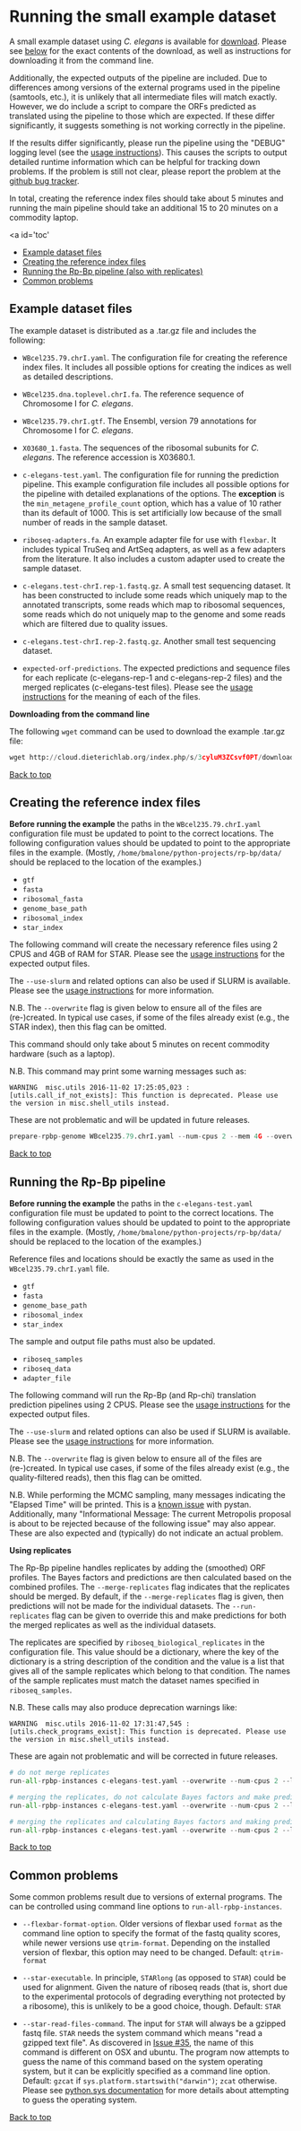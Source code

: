 
# Running the small example dataset

A small example dataset using _C. elegans_ is available for [download](http://cloud.dieterichlab.org/index.php/s/3cyluM3ZCsvf0PT/download). Please see [below](#example-dataset-files) for the exact contents of the download, as well as instructions for downloading it from the command line.

Additionally, the expected outputs of the pipeline are included. Due to differences among versions of the external programs used in the pipeline (samtools, etc.), it is unlikely that all intermediate files will match exactly. However, we do include a script to compare the ORFs predicted as translated using the pipeline to those which are expected. If these differ significantly, it suggests something is not working correctly in the pipeline.

If the results differ significantly, please run the pipeline using the "DEBUG" logging level (see the [usage instructions](usage-instructions.ipynb#logging-options)). This causes the scripts to output detailed runtime information which can be helpful for tracking down problems. If the problem is still not clear, please report the problem at the [github bug tracker](https://github.com/dieterich-lab/rp-bp/issues).

In total, creating the reference index files should take about 5 minutes and running the main pipeline should take an additional 15 to 20 minutes on a commodity laptop.

<a id='toc'</a>
* [Example dataset files](#example-dataset-files)
* [Creating the reference index files](#creating-reference-indices)
* [Running the Rp-Bp pipeline (also with replicates)](#running-rpbp-pipeline)
* [Common problems](#common-problems)

<a id="example-dataset-files"></a>

## Example dataset files

The example dataset is distributed as a .tar.gz file and includes the following:
* `WBcel235.79.chrI.yaml`. The configuration file for creating the reference index files. It includes all possible options for creating the indices as well as detailed descriptions.

* `WBcel235.dna.toplevel.chrI.fa`. The reference sequence of Chromosome I for _C. elegans_.

* `WBcel235.79.chrI.gtf`. The Ensembl, version 79 annotations for Chromosome I for _C. elegans_.

* `X03680_1.fasta`. The sequences of the ribosomal subunits for _C. elegans_. The reference accession is X03680.1.

* `c-elegans-test.yaml`. The configuration file for running the prediction pipeline. This example configuration file includes all possible options for the pipeline with detailed explanations of the options. The **exception** is the `min_metagene_profile_count` option, which has a value of 10 rather than its default of 1000. This is set artificially low because of the small number of reads in the sample dataset.

* `riboseq-adapters.fa`. An example adapter file for use with `flexbar`. It includes typical TruSeq and ArtSeq adapters, as well as a few adapters from the literature. It also includes a custom adapter used to create the sample dataset.

* `c-elegans.test-chrI.rep-1.fastq.gz`. A small test sequencing dataset. It has been constructed to include some reads which uniquely map to the annotated transcripts, some reads which map to ribosomal sequences, some reads which do not uniquely map to the genome and some reads which are filtered due to quality issues.

* `c-elegans.test-chrI.rep-2.fastq.gz`. Another small test sequencing dataset.

* `expected-orf-predictions`. The expected predictions and sequence files for each replicate (c-elegans-rep-1 and c-elegans-rep-2 files) and the merged replicates (c-elegans-test files). Please see the [usage instructions](usage-instructions.ipynb#logging-options) for the meaning of each of the files.

**Downloading from the command line**

The following `wget` command can be used to download the example .tar.gz file:


```python
wget http://cloud.dieterichlab.org/index.php/s/3cyluM3ZCsvf0PT/download -O c-elegans-chrI-example.tar.gz
```

[Back to top](#toc)

<a id='creating-reference-indices'></a>

## Creating the reference index files

**Before running the example** the paths in the `WBcel235.79.chrI.yaml` configuration file must be updated to point to the correct locations. The following configuration values should be updated to point to the appropriate files in the example. (Mostly, `/home/bmalone/python-projects/rp-bp/data/` should be replaced to the location of the examples.)

* `gtf`
* `fasta`
* `ribosomal_fasta`
* `genome_base_path`
* `ribosomal_index`
* `star_index`

The following command will create the necessary reference files using 2 CPUS and 4GB of RAM for STAR. Please see the [usage instructions](usage-instructions.ipynb#creating-reference-genome-indices) for the expected output files.

The `--use-slurm` and related options can also be used if SLURM is available. Please see the [usage instructions](usage-instructions.ipynb#parallel-processing-options) for more information.

N.B. The `--overwrite` flag is given below to ensure all of the files are (re-)created. In typical use cases, if some of the files already exist (e.g., the STAR index), then this flag can be omitted.

This command should only take about 5 minutes on recent commodity hardware (such as a laptop).

N.B. This command may print some warning messages such as:

`WARNING  misc.utils 2016-11-02 17:25:05,023 : [utils.call_if_not_exists]: This function is deprecated. Please use the version in misc.shell_utils instead.`

These are not problematic and will be updated in future releases.


```python
prepare-rpbp-genome WBcel235.79.chrI.yaml --num-cpus 2 --mem 4G --overwrite --logging-level INFO
```

[Back to top](#toc)

<a id='running-rpbp-pipeline'></a>

## Running the Rp-Bp pipeline

**Before running the example** the paths in the `c-elegans-test.yaml` configuration file must be updated to point to the correct locations. The following configuration values should be updated to point to the appropriate files in the example. (Mostly, `/home/bmalone/python-projects/rp-bp/data/` should be replaced to the location of the examples.)

Reference files and locations should be exactly the same as used in the  `WBcel235.79.chrI.yaml` file.

* `gtf`
* `fasta`
* `genome_base_path`
* `ribosomal_index`
* `star_index`

The sample and output file paths must also be updated.

* `riboseq_samples`
* `riboseq_data`
* `adapter_file`

The following command will run the Rp-Bp (and Rp-chi) translation prediction pipelines using 2 CPUS. Please see the [usage instructions](usage-instructions.ipynb#running-pipelines) for the expected output files.

The `--use-slurm` and related options can also be used if SLURM is available. Please see the [usage instructions](usage-instructions.ipynb#parallel-processing-options) for more information.

N.B. The `--overwrite` flag is given below to ensure all of the files are (re-)created. In typical use cases, if some of the files already exist (e.g., the quality-filtered reads), then this flag can be omitted.

N.B. While performing the MCMC sampling, many messages indicating the "Elapsed Time" will be printed. This is a [known issue](https://github.com/stan-dev/pystan/issues/98) with pystan. Additionally, many "Informational Message: The current Metropolis proposal is about to be rejected because of the following issue" may also appear. These are also expected and (typically) do not indicate an actual problem.

**Using replicates**

The Rp-Bp pipeline handles replicates by adding the (smoothed) ORF profiles. The Bayes factors and predictions are then calculated based on the combined profiles. The `--merge-replicates` flag indicates that the replicates should be merged. By default, if the `--merge-replicates` flag is given, then predictions will not be made for the individual datasets. The `--run-replicates` flag can be given to override this and make predictions for both the merged replicates as well as the individual datasets.

The replicates are specified by `riboseq_biological_replicates` in the configuration file. This value should be a dictionary, where the key of the dictionary is a string description of the condition and the value is a list that gives all of the sample replicates which belong to that condition. The names of the sample replicates must match the dataset names specified in `riboseq_samples`.

N.B. These calls may also produce deprecation warnings like:

```
WARNING  misc.utils 2016-11-02 17:31:47,545 : [utils.check_programs_exist]: This function is deprecated. Please use the version in misc.shell_utils instead.
```

These are again not problematic and will be corrected in future releases.


```python
# do not merge replicates
run-all-rpbp-instances c-elegans-test.yaml --overwrite --num-cpus 2 --logging-level INFO --keep-intermediate-files

# merging the replicates, do not calculate Bayes factors and make predictions for individual datasets
run-all-rpbp-instances c-elegans-test.yaml --overwrite --num-cpus 2 --logging-level INFO --merge-replicates --keep-intermediate-files

# merging the replicates and calculating Bayes factors and making predictions for individual datasets
run-all-rpbp-instances c-elegans-test.yaml --overwrite --num-cpus 2 --logging-level INFO --merge-replicates --run-replicates --keep-intermediate-files
```

[Back to top](#toc)

<a id='common-problems'></a>

## Common problems

Some common problems result due to versions of external programs. The can be controlled using command line options to `run-all-rpbp-instances`.

* `--flexbar-format-option`. Older versions of flexbar used `format` as the command line option to specify the format of the fastq quality scores, while newer versions use `qtrim-format`. Depending on the installed version of flexbar, this option may need to be changed. Default: `qtrim-format`


* `--star-executable`. In principle, `STARlong` (as opposed to `STAR`) could be used for alignment. Given the nature of riboseq reads (that is, short due to the experimental protocols of degrading everything not protected by a ribosome), this is unlikely to be a good choice, though. Default: `STAR`


* `--star-read-files-command`. The input for `STAR` will always be a gzipped fastq file. `STAR` needs the system command which means "read a gzipped text file". As discovered in [Issue #35](https://github.com/dieterich-lab/rp-bp/issues/35), the name of this command is different on OSX and ubuntu. The program now attempts to guess the name of this command based on the system operating system, but it can be explicitly specified as a command line option. Default: `gzcat` if `sys.platform.startswith("darwin")`; `zcat` otherwise. Please see [python.sys documentation](https://docs.python.org/3/library/sys.html) for more details about attempting to guess the operating system.

[Back to top](#toc)
